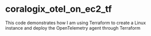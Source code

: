 # coralogix_otel_on_ec2_tf
This code demonstrates how I am using Terraform to create a Linux instance and deploy the OpenTelemetry agent through Terraform
